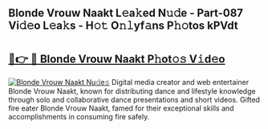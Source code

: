 ## Blonde Vrouw Naakt L𝚎a𝚔ed N𝚞𝚍e - Part-087 Vi𝚍𝚎o L𝚎a𝚔s - H𝚘𝚝 O𝚗𝚕yf𝚊ns P𝚑𝚘tos kPVdt

# <h2><a href="http://kf0o9eh.oniu.top/?m=Blonde+Vrouw+Naakt">🔗👉 🔴 Blonde Vrouw Naakt P𝚑ot𝚘𝚜 V𝚒d𝚎o</a></h2>

[![Blonde Vrouw Naakt Nu𝚍e𝚜](https://i.imgur.com/0qMVB7G.gif)](http://kf0o9eh.oniu.top/?m=Blonde+Vrouw+Naakt)
Digital media creator and web entertainer Blonde Vrouw Naakt, known for distributing dance and lifestyle knowledge through solo and collaborative dance presentations and short videos. Gifted fire eater Blonde Vrouw Naakt, famed for their exceptional skills and accomplishments in consuming fire safely.  
